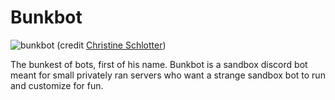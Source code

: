 # Bunkbot
![bunkbot](https://github.com/fugwenna/bunkbot/blob/docs/readme/avatar.png)
(credit [Christine Schlotter](http://christineschlotter.com))

The bunkest of bots, first of his name. Bunkbot is a sandbox discord bot meant for small privately ran servers who want a strange sandbox bot to run and customize for fun.
